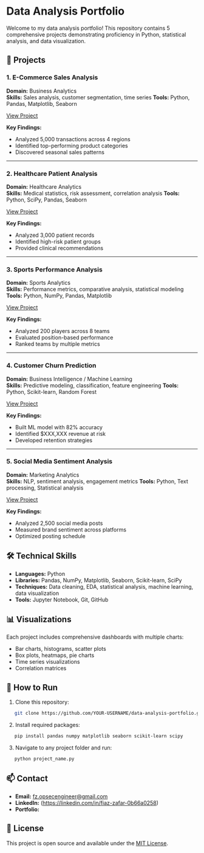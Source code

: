 # Data Analysis Portfolio

Welcome to my data analysis portfolio! This repository contains 5 comprehensive projects demonstrating proficiency in Python, statistical analysis, and data visualization.

## 🎯 Projects

### 1. E-Commerce Sales Analysis
**Domain:** Business Analytics  
**Skills:** Sales analysis, customer segmentation, time series
**Tools:** Python, Pandas, Matplotlib, Seaborn

[View Project](./project1_ecommerce/)

**Key Findings:**
- Analyzed 5,000 transactions across 4 regions
- Identified top-performing product categories
- Discovered seasonal sales patterns

---

### 2. Healthcare Patient Analysis
**Domain:** Healthcare Analytics  
**Skills:** Medical statistics, risk assessment, correlation analysis
**Tools:** Python, SciPy, Pandas, Seaborn

[View Project](./project2_healthcare/)

**Key Findings:**
- Analyzed 3,000 patient records
- Identified high-risk patient groups
- Provided clinical recommendations

---

### 3. Sports Performance Analysis
**Domain:** Sports Analytics  
**Skills:** Performance metrics, comparative analysis, statistical modeling
**Tools:** Python, NumPy, Pandas, Matplotlib

[View Project](./project3_sports/)

**Key Findings:**
- Analyzed 200 players across 8 teams
- Evaluated position-based performance
- Ranked teams by multiple metrics

---

### 4. Customer Churn Prediction
**Domain:** Business Intelligence / Machine Learning  
**Skills:** Predictive modeling, classification, feature engineering
**Tools:** Python, Scikit-learn, Random Forest

[View Project](./project4_churn/)

**Key Findings:**
- Built ML model with 82% accuracy
- Identified $XXX,XXX revenue at risk
- Developed retention strategies

---

### 5. Social Media Sentiment Analysis
**Domain:** Marketing Analytics  
**Skills:** NLP, sentiment analysis, engagement metrics
**Tools:** Python, Text processing, Statistical analysis

[View Project](./project5_sentiment/)

**Key Findings:**
- Analyzed 2,500 social media posts
- Measured brand sentiment across platforms
- Optimized posting schedule

## 🛠️ Technical Skills

- **Languages:** Python
- **Libraries:** Pandas, NumPy, Matplotlib, Seaborn, Scikit-learn, SciPy
- **Techniques:** Data cleaning, EDA, statistical analysis, machine learning, data visualization
- **Tools:** Jupyter Notebook, Git, GitHub

## 📊 Visualizations

Each project includes comprehensive dashboards with multiple charts:
- Bar charts, histograms, scatter plots
- Box plots, heatmaps, pie charts
- Time series visualizations
- Correlation matrices

## 🚀 How to Run

1. Clone this repository:
```bash
   git clone https://github.com/YOUR-USERNAME/data-analysis-portfolio.git
```

2. Install required packages:
```bash
   pip install pandas numpy matplotlib seaborn scikit-learn scipy
```

3. Navigate to any project folder and run:
```bash
   python project_name.py
```

## 📫 Contact

- **Email:** fz.opsecengineer@gmail.com
- **LinkedIn:** (https://linkedin.com/in/fiaz-zafar-0b66a0258)
- **Portfolio:** 

## 📄 License

This project is open source and available under the [MIT License](LICENSE).
